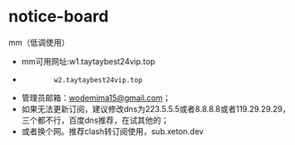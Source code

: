 # notice-board
mm（低调使用）
- mm可用网址:w1.taytaybest24vip.top
-             w2.taytaybest24vip.top
- 管理员邮箱：wodemima15@gmail.com；
- 如果无法更新订阅，建议修改dns为223.5.5.5或者8.8.8.8或者119.29.29.29，三个都不行，百度dns推荐，在试其他的；
- 或者换个网。推荐clash转订阅使用，sub.xeton.dev

<!---
wodemima15/wodemima15 is a ✨ special ✨ repository because its `README.md` (this file) appears on your GitHub profile.
You can click the Preview link to take a look at your changes.
--->
